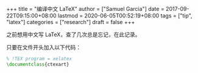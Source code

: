 +++
title = "编译中文 LaTeX"
author = ["Samuel Garcia"]
date = 2017-09-22T09:15:00+08:00
lastmod = 2020-06-05T00:52:19+08:00
tags = ["tip", "latex"]
categories = ["research"]
draft = false
+++

之前想用中文写 LaTeX，查了几次总是忘记，在此记录。

<!--more-->

只要在文件开头加入以下代码：

```tex
% !TEX program = xelatex
\documentclass{ctexart}
```
